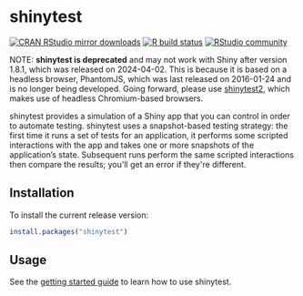 # shinytest

<!-- badges: start -->
[![CRAN RStudio mirror downloads](http://cranlogs.r-pkg.org/badges/shinytest)](https://www.r-pkg.org/pkg/shinytest)
[![R build status](https://github.com/rstudio/shinytest/actions/workflows/R-CMD-check.yaml/badge.svg)](https://github.com/rstudio/shinytest/actions)
[![RStudio community](https://img.shields.io/badge/community-shinytest-blue?style=social&logo=rstudio&logoColor=75AADB)](https://community.rstudio.com/tags/c/shiny/8/shinytest)
<!-- badges: end -->

NOTE: **shinytest is deprecated** and may not work with Shiny after version 1.8.1, which was released on 2024-04-02. This is because it is based on a headless browser, PhantomJS, which was last released on 2016-01-24 and is no longer being developed. Going forward, please use [shinytest2](https://github.com/rstudio/shinytest2), which makes use of headless Chromium-based browsers.

shinytest provides a simulation of a Shiny app that you can control in order to automate testing. shinytest uses a snapshot-based testing strategy: the first time it runs a set of tests for an application, it performs some scripted interactions with the app and takes one or more snapshots of the application’s state. Subsequent runs perform the same scripted interactions then compare the results; you'll get an error if they're different.

## Installation

To install the current release version:


```r
install.packages("shinytest")
```

## Usage

See the [getting started guide](https://rstudio.github.io/shinytest/articles/shinytest.html) to learn how to use shinytest.
